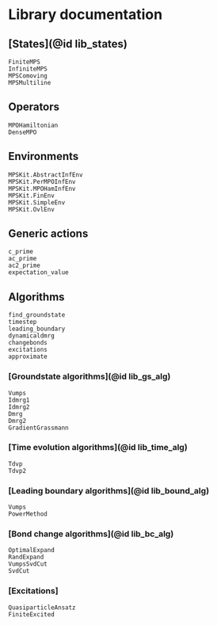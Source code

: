 # Library documentation

## [States](@id lib_states)
```@docs
FiniteMPS
InfiniteMPS
MPSComoving
MPSMultiline
```

## Operators
```@docs
MPOHamiltonian
DenseMPO
```

## Environments
```@docs
MPSKit.AbstractInfEnv
MPSKit.PerMPOInfEnv
MPSKit.MPOHamInfEnv
MPSKit.FinEnv
MPSKit.SimpleEnv
MPSKit.OvlEnv
```

## Generic actions
```@docs
c_prime
ac_prime
ac2_prime
expectation_value
```

## Algorithms
```@docs
find_groundstate
timestep
leading_boundary
dynamicaldmrg
changebonds
excitations
approximate
```

### [Groundstate algorithms](@id lib_gs_alg)
```@docs
Vumps
Idmrg1
Idmrg2
Dmrg
Dmrg2
GradientGrassmann
```

### [Time evolution algorithms](@id lib_time_alg)
```@docs
Tdvp
Tdvp2
```

### [Leading boundary algorithms](@id lib_bound_alg)
```@docs
Vumps
PowerMethod
```

### [Bond change algorithms](@id lib_bc_alg)
```@docs
OptimalExpand
RandExpand
VumpsSvdCut
SvdCut
```

### [Excitations]
```@docs
QuasiparticleAnsatz
FiniteExcited
```
